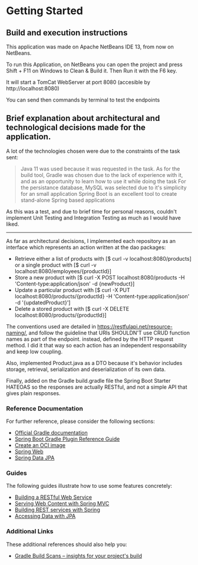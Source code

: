 # Getting Started

## Build and execution instructions

This application was made on Apache NetBeans IDE 13, from now on NetBeans.

To run this Application, on NetBeans you can open the project and press Shift + F11 on Windows to Clean & Build it. Then Run it with the F6 key.

It will start a TomCat WebServer at port 8080 (accesible by http://localhost:8080)

You can send then commands by terminal to test the endpoints


## Brief explanation about architectural and technological decisions made for the application.

A lot of the technologies chosen were due to the constraints of the task sent:
> Java 11 was used because it was requested in the task.
> As for the build tool, Gradle was chosen due to the lack of experience with it, and as an opportunity to learn how to use it while doing the task
> For the persistance database, MySQL was selected due to it's simplicity for an small application 
> Spring Boot is an excellent tool to create stand-alone Spring based applications

As this was a test, and due to brief time for personal reasons, couldn't implement Unit Testing and Integration Testing as much as I would have liked.

------

As far as architectural decisions, I implemented each repository as an interface which represents an action written at the dao packages:

- Retrieve either a list of products with [$ curl -v localhost:8080/products] or a single product with [$ curl -v localhost:8080/employees/{productId}]
- Store a new product with [$ curl -X POST localhost:8080/products -H 'Content-type:application/json' -d {newProduct}]
- Update a particular product with [$ curl -X PUT localhost:8080/products/{productId} -H 'Content-type:application/json' -d '{updatedProduct}']
- Delete a stored product with [$ curl -X DELETE localhost:8080/products/{productId}]

The conventions used are detailed in https://restfulapi.net/resource-naming/, and follow the guideline that URIs SHOULDN'T use CRUD function names as part of the endpoint. instead, defined by the HTTP request method.
I did it that way so each action has an independent responsability and keep low coupling.

Also, implemented Product.java as a DTO because it's behavior includes  storage, retrieval, serialization and deserialization of its own data.

Finally, added on the Gradle build.gradle file the Spring Boot Starter HATEOAS so the responses are actually RESTful, and not a simple API that gives plain responses.

### Reference Documentation
For further reference, please consider the following sections:

* [Official Gradle documentation](https://docs.gradle.org)
* [Spring Boot Gradle Plugin Reference Guide](https://docs.spring.io/spring-boot/docs/2.7.0/gradle-plugin/reference/html/)
* [Create an OCI image](https://docs.spring.io/spring-boot/docs/2.7.0/gradle-plugin/reference/html/#build-image)
* [Spring Web](https://docs.spring.io/spring-boot/docs/2.7.0/reference/htmlsingle/#web)
* [Spring Data JPA](https://docs.spring.io/spring-boot/docs/2.7.0/reference/htmlsingle/#data.sql.jpa-and-spring-data)

### Guides
The following guides illustrate how to use some features concretely:

* [Building a RESTful Web Service](https://spring.io/guides/gs/rest-service/)
* [Serving Web Content with Spring MVC](https://spring.io/guides/gs/serving-web-content/)
* [Building REST services with Spring](https://spring.io/guides/tutorials/bookmarks/)
* [Accessing Data with JPA](https://spring.io/guides/gs/accessing-data-jpa/)

### Additional Links
These additional references should also help you:

* [Gradle Build Scans – insights for your project's build](https://scans.gradle.com#gradle)

